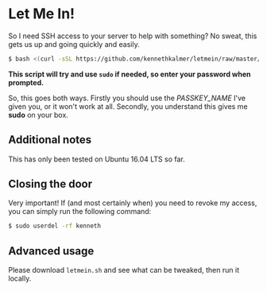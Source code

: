 # Let Me In!

So I need SSH access to your server to help with something? No sweat, this gets us up and going quickly and easily.

```sh
$ bash <(curl -sSL https://github.com/kennethkalmer/letmein/raw/master/letmein.sh) PASSKEY_NAME
```

**This script will try and use `sudo` if needed, so enter your password when prompted.**

So, this goes both ways. Firstly you should use the _PASSKEY_NAME_ I've given you, or it won't work at all. Secondly, you understand this gives me **sudo** on your box.


## Additional notes

This has only been tested on Ubuntu 16.04 LTS so far.


## Closing the door

Very important! If (and most certainly when) you need to revoke my access, you can simply run the following command:

```sh
$ sudo userdel -rf kenneth
```

## Advanced usage

Please download `letmein.sh` and see what can be tweaked, then run it locally.

